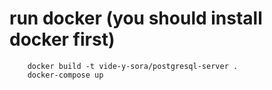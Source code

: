 # run docker (you should install docker first)
```
    docker build -t vide-y-sora/postgresql-server .
    docker-compose up
```
